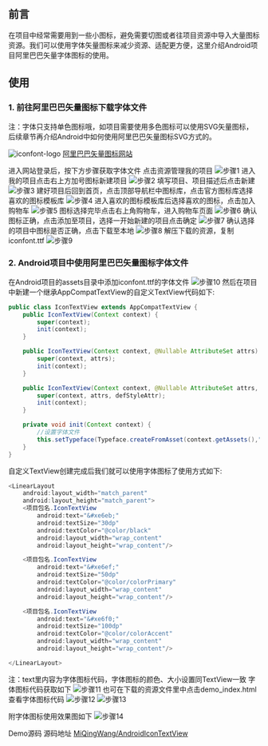 ﻿
## 前言

在项目中经常需要用到一些小图标，避免需要切图或者往项目资源中导入大量图标资源。我们可以使用字体矢量图标来减少资源、适配更方便，这里介绍Android项目阿里巴巴矢量字体图标的使用。

## 使用

### 1. 前往阿里巴巴矢量图标下载字体文件
注：字体只支持单色图标哦，如项目需要使用多色图标可以使用SVG矢量图标，后续章节再介绍Android中如何使用阿里巴巴矢量图标SVG方式的。

<!-- more -->
![iconfont-logo](https://img.alicdn.com/tps/i4/TB1_oz6GVXXXXaFXpXXJDFnIXXX-64-64.ico) [阿里巴巴矢量图标网站](https://www.iconfont.cn/)

进入网站登录后，按下方步骤获取字体文件
点击资源管理我的项目
![步骤1](%E3%80%90Android%20%E5%BC%80%E5%8F%91%E6%A1%86%E6%9E%B6%E6%90%AD%E5%BB%BA%E3%80%91-%E4%BD%BF%E7%94%A8Iconfont-%E9%98%BF%E9%87%8C%E5%B7%B4%E5%B7%B4%E7%9F%A2%E9%87%8F%E5%9B%BE%E6%A0%87%E5%BA%93/%E6%AD%A5%E9%AA%A4%E5%9B%BE%E7%89%87/1.png)
进入我的项目点击右上方加号图标新建项目
![步骤2](%E3%80%90Android%20%E5%BC%80%E5%8F%91%E6%A1%86%E6%9E%B6%E6%90%AD%E5%BB%BA%E3%80%91-%E4%BD%BF%E7%94%A8Iconfont-%E9%98%BF%E9%87%8C%E5%B7%B4%E5%B7%B4%E7%9F%A2%E9%87%8F%E5%9B%BE%E6%A0%87%E5%BA%93/%E6%AD%A5%E9%AA%A4%E5%9B%BE%E7%89%87/2.png)
填写项目、项目描述后点击新建
![步骤3](%E3%80%90Android%20%E5%BC%80%E5%8F%91%E6%A1%86%E6%9E%B6%E6%90%AD%E5%BB%BA%E3%80%91-%E4%BD%BF%E7%94%A8Iconfont-%E9%98%BF%E9%87%8C%E5%B7%B4%E5%B7%B4%E7%9F%A2%E9%87%8F%E5%9B%BE%E6%A0%87%E5%BA%93/%E6%AD%A5%E9%AA%A4%E5%9B%BE%E7%89%87/3.png)
建好项目后回到首页，点击顶部导航栏中图标库，点击官方图标库选择喜欢的图标模板库
![步骤4](%E3%80%90Android%20%E5%BC%80%E5%8F%91%E6%A1%86%E6%9E%B6%E6%90%AD%E5%BB%BA%E3%80%91-%E4%BD%BF%E7%94%A8Iconfont-%E9%98%BF%E9%87%8C%E5%B7%B4%E5%B7%B4%E7%9F%A2%E9%87%8F%E5%9B%BE%E6%A0%87%E5%BA%93/%E6%AD%A5%E9%AA%A4%E5%9B%BE%E7%89%87/4.png)
进入喜欢的图标模板库后选择喜欢的图标，点击加入购物车
![步骤5](%E3%80%90Android%20%E5%BC%80%E5%8F%91%E6%A1%86%E6%9E%B6%E6%90%AD%E5%BB%BA%E3%80%91-%E4%BD%BF%E7%94%A8Iconfont-%E9%98%BF%E9%87%8C%E5%B7%B4%E5%B7%B4%E7%9F%A2%E9%87%8F%E5%9B%BE%E6%A0%87%E5%BA%93/%E6%AD%A5%E9%AA%A4%E5%9B%BE%E7%89%87/5.png)
图标选择完毕点击右上角购物车，进入购物车页面
![步骤6](%E3%80%90Android%20%E5%BC%80%E5%8F%91%E6%A1%86%E6%9E%B6%E6%90%AD%E5%BB%BA%E3%80%91-%E4%BD%BF%E7%94%A8Iconfont-%E9%98%BF%E9%87%8C%E5%B7%B4%E5%B7%B4%E7%9F%A2%E9%87%8F%E5%9B%BE%E6%A0%87%E5%BA%93/%E6%AD%A5%E9%AA%A4%E5%9B%BE%E7%89%87/6.png)
确认图标正确，点击添加至项目，选择一开始新建的项目点击确定
![步骤7](%E3%80%90Android%20%E5%BC%80%E5%8F%91%E6%A1%86%E6%9E%B6%E6%90%AD%E5%BB%BA%E3%80%91-%E4%BD%BF%E7%94%A8Iconfont-%E9%98%BF%E9%87%8C%E5%B7%B4%E5%B7%B4%E7%9F%A2%E9%87%8F%E5%9B%BE%E6%A0%87%E5%BA%93/%E6%AD%A5%E9%AA%A4%E5%9B%BE%E7%89%87/7.png)
确认选择的项目中图标是否正确，点击下载至本地
![步骤8](%E3%80%90Android%20%E5%BC%80%E5%8F%91%E6%A1%86%E6%9E%B6%E6%90%AD%E5%BB%BA%E3%80%91-%E4%BD%BF%E7%94%A8Iconfont-%E9%98%BF%E9%87%8C%E5%B7%B4%E5%B7%B4%E7%9F%A2%E9%87%8F%E5%9B%BE%E6%A0%87%E5%BA%93/%E6%AD%A5%E9%AA%A4%E5%9B%BE%E7%89%87/8.png)
解压下载的资源，复制iconfont.ttf
![步骤9](%E3%80%90Android%20%E5%BC%80%E5%8F%91%E6%A1%86%E6%9E%B6%E6%90%AD%E5%BB%BA%E3%80%91-%E4%BD%BF%E7%94%A8Iconfont-%E9%98%BF%E9%87%8C%E5%B7%B4%E5%B7%B4%E7%9F%A2%E9%87%8F%E5%9B%BE%E6%A0%87%E5%BA%93/%E6%AD%A5%E9%AA%A4%E5%9B%BE%E7%89%87/9.png)

### 2. Android项目中使用阿里巴巴矢量图标字体文件

在Android项目的assets目录中添加iconfont.ttf的字体文件
![步骤10](%E3%80%90Android%20%E5%BC%80%E5%8F%91%E6%A1%86%E6%9E%B6%E6%90%AD%E5%BB%BA%E3%80%91-%E4%BD%BF%E7%94%A8Iconfont-%E9%98%BF%E9%87%8C%E5%B7%B4%E5%B7%B4%E7%9F%A2%E9%87%8F%E5%9B%BE%E6%A0%87%E5%BA%93/%E6%AD%A5%E9%AA%A4%E5%9B%BE%E7%89%87/10.png)
然后在项目中新建一个继承AppCompatTextView的自定义TextView代码如下:
```java
public class IconTextView extends AppCompatTextView {
    public IconTextView(Context context) {
        super(context);
        init(context);
    }

    public IconTextView(Context context, @Nullable AttributeSet attrs) {
        super(context, attrs);
        init(context);
    }

    public IconTextView(Context context, @Nullable AttributeSet attrs, int defStyleAttr) {
        super(context, attrs, defStyleAttr);
        init(context);
    }

    private void init(Context context) {
        //设置字体文件
        this.setTypeface(Typeface.createFromAsset(context.getAssets(),"iconfont.ttf"));
    }
}
```
自定义TextView创建完成后我们就可以使用字体图标了使用方式如下:
```java
<LinearLayout
    android:layout_width="match_parent"
    android:layout_height="match_parent">
    <项目包名.IconTextView
        android:text="&#xe6eb;"
        android:textSize="30dp"
        android:textColor="@color/black"
        android:layout_width="wrap_content"
        android:layout_height="wrap_content"/>

    <项目包名.IconTextView
        android:text="&#xe6ef;"
        android:textSize="50dp"
        android:textColor="@color/colorPrimary"
        android:layout_width="wrap_content"
        android:layout_height="wrap_content"/>

    <项目包名.IconTextView
        android:text="&#xe6f0;"
        android:textSize="100dp"
        android:textColor="@color/colorAccent"
        android:layout_width="wrap_content"
        android:layout_height="wrap_content"/>

</LinearLayout>
```
注：text里内容为字体图标代码，字体图标的颜色、大小设置同TextView一致
字体图标代码获取如下
![步骤11](%E3%80%90Android%20%E5%BC%80%E5%8F%91%E6%A1%86%E6%9E%B6%E6%90%AD%E5%BB%BA%E3%80%91-%E4%BD%BF%E7%94%A8Iconfont-%E9%98%BF%E9%87%8C%E5%B7%B4%E5%B7%B4%E7%9F%A2%E9%87%8F%E5%9B%BE%E6%A0%87%E5%BA%93/%E6%AD%A5%E9%AA%A4%E5%9B%BE%E7%89%87/11.png)
也可在下载的资源文件里中点击demo_index.html查看字体图标代码
![步骤12](%E3%80%90Android%20%E5%BC%80%E5%8F%91%E6%A1%86%E6%9E%B6%E6%90%AD%E5%BB%BA%E3%80%91-%E4%BD%BF%E7%94%A8Iconfont-%E9%98%BF%E9%87%8C%E5%B7%B4%E5%B7%B4%E7%9F%A2%E9%87%8F%E5%9B%BE%E6%A0%87%E5%BA%93/%E6%AD%A5%E9%AA%A4%E5%9B%BE%E7%89%87/12.png)
![步骤13](%E3%80%90Android%20%E5%BC%80%E5%8F%91%E6%A1%86%E6%9E%B6%E6%90%AD%E5%BB%BA%E3%80%91-%E4%BD%BF%E7%94%A8Iconfont-%E9%98%BF%E9%87%8C%E5%B7%B4%E5%B7%B4%E7%9F%A2%E9%87%8F%E5%9B%BE%E6%A0%87%E5%BA%93/%E6%AD%A5%E9%AA%A4%E5%9B%BE%E7%89%87/13.png)

附字体图标使用效果图如下
![步骤14](%E3%80%90Android%20%E5%BC%80%E5%8F%91%E6%A1%86%E6%9E%B6%E6%90%AD%E5%BB%BA%E3%80%91-%E4%BD%BF%E7%94%A8Iconfont-%E9%98%BF%E9%87%8C%E5%B7%B4%E5%B7%B4%E7%9F%A2%E9%87%8F%E5%9B%BE%E6%A0%87%E5%BA%93/%E6%AD%A5%E9%AA%A4%E5%9B%BE%E7%89%87/14.png)

Demo源码
源码地址 [MiQingWang/AndroidIconTextView](https://github.com/MiQingWang/AndroidIconTextView)
